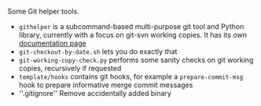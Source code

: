 
Some Git helper tools.

* ``githelper`` is a subcommand-based multi-purpose git tool and Python library, currently with a focus on git-svn working copies. It has its own [documentation page](http://liyanage.github.io/git-tools/)
* ``git-checkout-by-date.sh`` lets you do exactly that
* ``git-working-copy-check.py`` performs some sanity checks on git working copies, recursively if requested
* ``template/hooks`` contains git hooks, for example a ``prepare-commit-msg`` hook to prepare informative merge commit messages
* ''.gitignore'' Remove accidentally added binary
